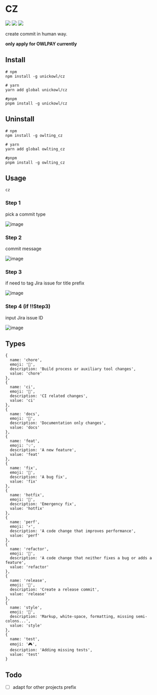 # CZ
![](https://img.shields.io/badge/node-%5E14.0.0-brightgreen)
![](https://img.shields.io/badge/npm-%5E8.0.0-brightgreen)
![](https://img.shields.io/badge/size-85%20kB-blue)

create commit in human way.

__only apply for OWLPAY currently__

## Install
```shell
# npm
npm install -g unickowl/cz

# yarn
yarn add global unickowl/cz

#pnpm
pnpm install -g unickowl/cz
```

## Uninstall
```shell
# npm
npm install -g owlting_cz

# yarn
yarn add global owlting_cz

#pnpm
pnpm install -g owlting_cz
```


## Usage
```shell
cz
```
### Step 1
pick a commit type

![image](https://user-images.githubusercontent.com/45550113/140848819-8b115e2b-3972-433d-8ae8-f8a4925c0f1d.png)

### Step 2
commit message

![image](https://user-images.githubusercontent.com/45550113/140848900-98233775-7707-48af-917b-ccff016b63ff.png)

### Step 3
if need to tag Jira issue for title prefix

![image](https://user-images.githubusercontent.com/45550113/140849139-c77c6a4b-695e-40b3-8951-35ab81e6b242.png)

### Step 4 (if !!Step3)
input Jira issue ID

![image](https://user-images.githubusercontent.com/45550113/140849306-ed60d5b1-cf15-4be5-801e-2dd186408ac9.png)


## Types

```
{
  name: 'chore',
  emoji: '🧹',
  description: 'Build process or auxiliary tool changes',
  value: 'chore'
},
{
  name: 'ci',
  emoji: '👷',
  description: 'CI related changes',
  value: 'ci'
},
{
  name: 'docs',
  emoji: '📝',
  description: 'Documentation only changes',
  value: 'docs'
},
{
  name: 'feat',
  emoji: '💡',
  description: 'A new feature',
  value: 'feat'
},
{
  name: 'fix',
  emoji: '🐛',
  description: 'A bug fix',
  value: 'fix'
},
{
  name: 'hotfix',
  emoji: '🚨',
  description: 'Emergency fix',
  value: 'hotfix'
},
{
  name: 'perf',
  emoji: '⚡',
  description: 'A code change that improves performance',
  value: 'perf'
},
{
  name: 'refactor',
  emoji: '🔨',
  description: 'A code change that neither fixes a bug or adds a feature',
  value: 'refactor'
},
{
  name: 'release',
  emoji: '🎉',
  description: 'Create a release commit',
  value: 'release'
},
{
  name: 'style',
  emoji: '🎨',
  description: 'Markup, white-space, formatting, missing semi-colons...',
  value: 'style'
},
{
  name: 'test',
  emoji: '🎮',
  description: 'Adding missing tests',
  value: 'test'
}
```

## Todo

- [ ] adapt for other projects prefix
